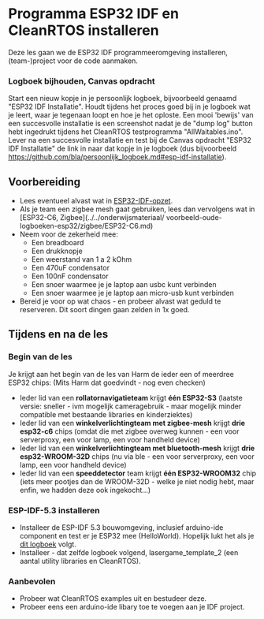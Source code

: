 # Programma ESP32 IDF en CleanRTOS installeren

Deze les gaan we de ESP32 IDF programmeeromgeving installeren, (team-)project voor de code aanmaken.
### Logboek bijhouden, Canvas opdracht
Start een nieuw kopje in je persoonlijk logboek, bijvoorbeeld genaamd "ESP32 IDF Installatie".
Houdt tijdens het proces goed bij in je logboek wat je leert, waar je tegenaan loopt en hoe je het oploste.
Een mooi 'bewijs' van een succesvolle installatie is een screenshot nadat je de "dump log" button hebt ingedrukt tijdens het CleanRTOS testprogramma "AllWaitables.ino".
Lever na een succesvolle installatie en test bij de Canvas opdracht "ESP32 IDF Installatie" de link in naar dat kopje in je logboek (dus bijvoorbeeld https://github.com/bla/persoonlijk_logboek.md#esp-idf-installatie).

## Voorbereiding
- Lees eventueel alvast wat in [ESP32-IDF-opzet](../../infrastructuur/ESP32-IDF-opzet/ESP32-IDF-opzet.md).
- Als je team een zigbee mesh gaat gebruiken, lees dan vervolgens wat in [ESP32-C6, Zigbee](../../onderwijsmateriaal/
voorbeeld-oude-logboeken-esp32/zigbee/ESP32-C6.md)
- Neem voor de zekerheid mee:
    - Een breadboard
    - Een drukknopje
    - Een weerstand van 1 a 2 kOhm
    - Een 470uF condensator
    - Een 100nF condensator
    - Een snoer waarmee je je laptop aan usbc kunt verbinden
    - Een snoer waarmee je je laptop aan micro-usb kunt verbinden
- Bereid je voor op wat chaos - en probeer alvast wat geduld te reserveren.
  Dit soort dingen gaan zelden in 1x goed.

## Tijdens en na de les
### Begin van de les
Je krijgt aan het begin van de les van Harm de ieder een of meerdree ESP32 chips:
(Mits Harm dat goedvindt - nog even checken)
- Ieder lid van een **rollatornavigatieteam** krijgt **één ESP32-S3**
  (laatste versie: sneller - ivm mogelijk cameragebruik - maar mogelijk minder 
   compatible met bestaande libraries en kinderziektes)
- Ieder lid van een **winkelverlichtingteam met zigbee-mesh** krijgt **drie esp32-c6** chips
  (omdat die met zigbee overweg kunnen - een voor serverproxy, een voor lamp, een voor handheld device)
- Ieder lid van een **winkelverlichtingteam met bluetooth-mesh** krijgt **drie esp32-WROOM-32D** chips
  (nu via ble - een voor serverproxy, een voor lamp, een voor handheld device)
- Ieder lid van een **speeddetector** team krijgt **één ESP32-WROOM32** chip
  (iets meer pootjes dan de WROOM-32D - welke je niet nodig hebt, maar enfin, we
   hadden deze ook ingekocht...)

### ESP-IDF-5.3 installeren
- Installeer de ESP-IDF 5.3 bouwomgeving, inclusief arduino-ide component en test er je ESP32 mee (HelloWorld). 
Hopelijk lukt het als je [dit logboek](../../infrastructuur/ESP32-IDF-opzet/ESP32-IDF-opzet.md) volgt.
- Installeer - dat zelfde logboek volgend, lasergame_template_2 (een aantal utility libraries en CleanRTOS).


### Aanbevolen
- Probeer wat CleanRTOS examples uit en bestudeer deze.
- Probeer eens een arduino-ide libary toe te voegen aan je IDF project.